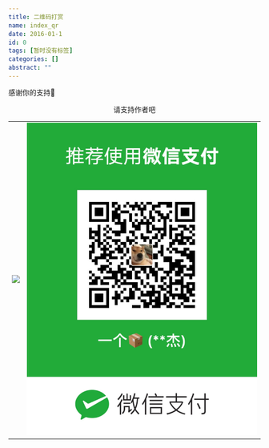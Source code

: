 ```yaml
---
title: 二维码打赏
name: index_qr
date: 2016-01-1
id: 0
tags: [暂时没有标签]
categories: []
abstract: ""
---
```


感谢你的支持🙏



<center>请支持作者吧</center>

<table><tr>
<td><img src= /images/alipay.jpg></td>
<td><img src=/images/wechatpay.jpg></td>
</tr></table>



<!--more-->
